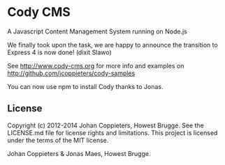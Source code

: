 # Cody CMS

A Javascript Content Management System running on Node.js

We finally took upon the task, we are happy to announce the transition to Express 4 is now done! (dixit Slawo)

See http://www.cody-cms.org for more info and examples on http://github.com/jcoppieters/cody-samples

You can now use npm to install Cody thanks to Jonas.

## License

Copyright (c) 2012-2014 Johan Coppieters, Howest Brugge. See the LICENSE.md file for license rights and
limitations. This project is licensed under the terms of the MIT license.


Johan Coppieters & Jonas Maes, Howest Brugge.
